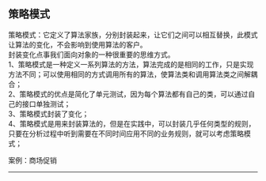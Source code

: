 ## 策略模式
策略模式：它定义了算法家族，分别封装起来，让它们之间可以相互替换，此模式让算法的变化，不会影响到使用算法的客户。  
封装变化点事我们面向对象的一种很重要的思维方式。  
1、策略模式是一种定义一系列算法的方法，算法完成的是相同的工作，只是实现方法不同；可以使用相同的方式调用所有的算法，使算法类和调用算法类之间解耦合；    
2、策略模式的优点是简化了单元测试，因为每个算法都有自己的类，可以通过自己的接口单独测试；  
3、策略模式封装了变化；  
4、策略模式是用来封装算法的，但是在实践中，可以封装几乎任何类型的规则，只要在分析过程中听到需要在不同时间应用不同的业务规则，就可以考虑策略模式；  
  
案例：商场促销   
 
---